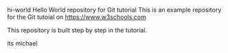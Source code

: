 
hi-world
Hello World repository for Git tutorial
This is an example repository for the Git tutoial on https://www.w3schools.com

This repository is built step by step in the tutorial.

its michael
